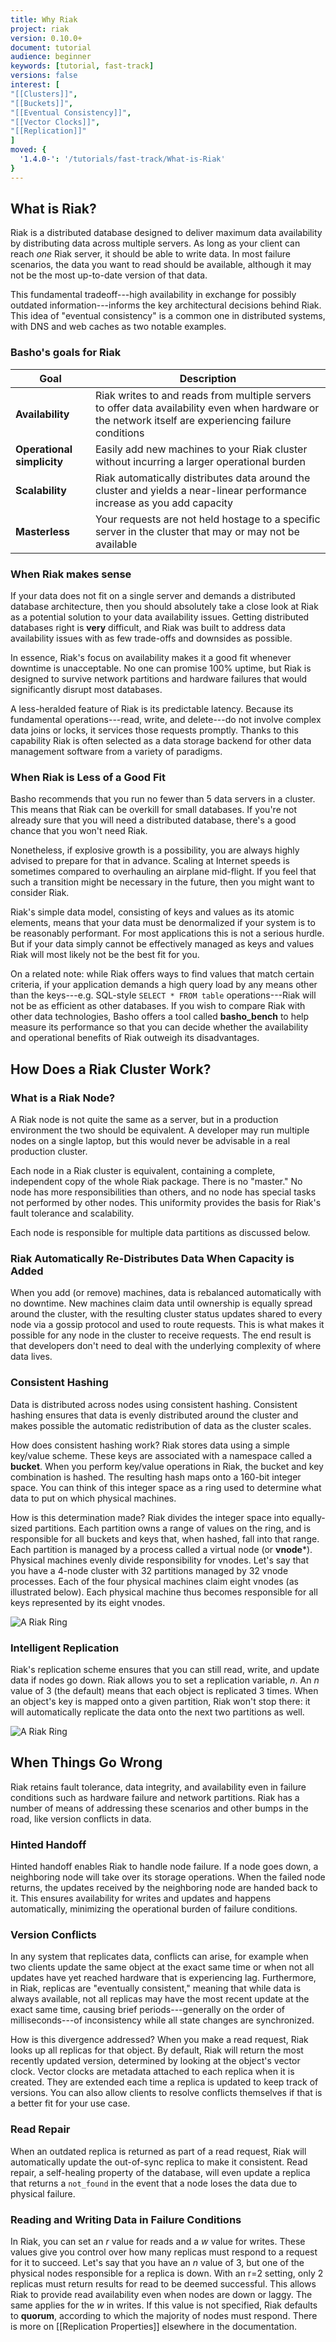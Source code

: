 ```yaml
---
title: Why Riak
project: riak
version: 0.10.0+
document: tutorial
audience: beginner
keywords: [tutorial, fast-track]
versions: false
interest: [
"[[Clusters]]",
"[[Buckets]]",
"[[Eventual Consistency]]",
"[[Vector Clocks]]",
"[[Replication]]"
]
moved: {
  '1.4.0-': '/tutorials/fast-track/What-is-Riak'
}
---
```


## What is Riak?

Riak is a distributed database designed to deliver maximum data availability by distributing data across multiple servers. As long as your client can reach *one* Riak server, it should be able to write data. In most failure scenarios, the data you want to read should be available, although it may not be the most up-to-date version of that data.

This fundamental tradeoff---high availability in exchange for possibly outdated information---informs the key architectural decisions behind Riak. This idea of "eventual consistency" is a common one in distributed systems, with DNS and web caches as two notable examples.


### Basho's goals for Riak

Goal | Description
-------|-------
**Availability** | Riak writes to and reads from multiple servers to offer data availability even when hardware or the network itself are experiencing failure conditions
**Operational simplicity** | Easily add new machines to your Riak cluster without incurring a larger operational burden
**Scalability** | Riak automatically distributes data around the cluster and yields a near-linear performance increase as you add capacity
**Masterless** | Your requests are not held hostage to a specific server in the cluster that may or may not be available


### When Riak makes sense

If your data does not fit on a single server and demands a distributed database architecture, then you should absolutely take a close look at Riak as a potential solution to your data availability issues. Getting distributed databases right is **very** difficult, and Riak was built to address data availability issues with as few trade-offs and downsides as possible.

In essence, Riak's focus on availability makes it a good fit whenever downtime is unacceptable. No one can promise 100% uptime, but Riak is designed to survive network partitions and hardware failures that would significantly disrupt most databases.

A less-heralded feature of Riak is its predictable latency. Because its fundamental operations---read, write, and delete---do not involve complex data joins or locks, it services those requests promptly. Thanks to this capability Riak is often selected as a data storage backend for other data management software from a variety of paradigms.

### When Riak is Less of a Good Fit

Basho recommends that you run no fewer than 5 data servers in a cluster. This means that Riak can be overkill for small databases. If you're not already sure that you will need a distributed database, there's a good chance that you won't need Riak.

Nonetheless, if explosive growth is a possibility, you are always highly advised to prepare for that in advance. Scaling at Internet speeds is sometimes compared to overhauling an airplane mid-flight. If you feel that such a transition might be necessary in the future, then you might want to consider Riak.

Riak's simple data model, consisting of keys and values as its atomic elements, means that your data must be denormalized if your system is to be reasonably performant. For most applications this is not a serious hurdle. But if your data simply cannot be effectively managed as keys and values Riak will most likely not be the best fit for you.

On a related note: while Riak offers ways to find values that match certain criteria, if your application demands a high query load by any means other than the keys---e.g. SQL-style `SELECT * FROM table` operations---Riak will not be as efficient as other databases. If you wish to compare Riak with other data technologies, Basho offers a tool called **basho_bench** to help measure its performance so that you can decide whether the availability and operational benefits of Riak outweigh its disadvantages.

## How Does a Riak Cluster Work?

### What is a Riak Node?

A Riak node is not quite the same as a server, but in a production environment the two should be equivalent. A developer may run multiple nodes on a single laptop, but this would never be advisable in a real production cluster.

Each node in a Riak cluster is equivalent, containing a complete, independent copy of the whole Riak package. There is no "master." No node has more responsibilities than others, and no node has special tasks not performed by other nodes. This uniformity provides the basis for Riak's fault tolerance and scalability.

Each node is responsible for multiple data partitions as discussed below.

### Riak Automatically Re-Distributes Data When Capacity is Added

When you add (or remove) machines, data is rebalanced automatically with no downtime. New machines claim data until ownership is equally spread around the cluster, with the resulting cluster status updates shared to every node via a gossip protocol and used to route requests. This is what makes it possible for any node in the cluster to receive requests. The end result is that developers don't need to deal with the underlying complexity of where data lives.

### Consistent Hashing

Data is distributed across nodes using consistent hashing. Consistent hashing ensures that data is evenly distributed around the cluster and makes possible the automatic redistribution of data as the cluster scales.

How does consistent hashing work? Riak stores data using a simple key/value scheme. These keys are associated with a namespace called a **bucket**. When you perform key/value operations in Riak, the bucket and key combination is hashed. The resulting hash maps onto a 160-bit integer space. You can think of this integer space as a ring used to determine what data to put on which physical machines.

How is this determination made? Riak divides the integer space into equally-sized partitions. Each partition owns a range of values on the ring, and is responsible for all buckets and keys that, when hashed, fall into that range. Each partition is managed by a process called a virtual node (or **vnode***). Physical machines evenly divide responsibility for vnodes. Let's say that you have a 4-node cluster with 32 partitions managed by 32 vnode processes. Each of the four physical machines claim eight vnodes (as illustrated below). Each physical machine thus becomes responsible for all keys represented by its eight vnodes.

![A Riak Ring](/images/riak-ring.png)

### Intelligent Replication

Riak's replication scheme ensures that you can still read, write, and update data if nodes go down. Riak allows you to set a replication variable, _n_. An _n_ value of 3 (the default) means that each object is replicated 3 times. When an object's key is mapped onto a given partition, Riak won't stop there: it will automatically replicate the data onto the next two partitions as well.

![A Riak Ring](/images/riak-data-distribution.png)

## When Things Go Wrong

Riak retains fault tolerance, data integrity, and availability even in failure conditions such as hardware failure and network partitions. Riak has a number of means of addressing these scenarios and other bumps in the road, like version conflicts in data.

### Hinted Handoff

Hinted handoff enables Riak to handle node failure. If a node goes down, a neighboring node will take over its storage operations. When the failed node returns, the updates received by the neighboring node are handed back to it. This ensures availability for writes and updates and happens automatically, minimizing the operational burden of failure conditions.

### Version Conflicts

In any system that replicates data, conflicts can arise, for example when two clients update the same object at the exact same time or when not all updates have yet reached hardware that is experiencing lag. Furthermore, in Riak, replicas are "eventually consistent," meaning that while data is always available, not all replicas may have the most recent update at the exact same time, causing brief periods---generally on the order of milliseconds---of inconsistency while all state changes are synchronized.

How is this divergence addressed? When you make a read request, Riak looks up all replicas for that object. By default, Riak will return the most recently updated version, determined by looking at the object's vector clock. Vector clocks are metadata attached to each replica when it is created. They are extended each time a replica is updated to keep track of versions. You can also allow clients to resolve conflicts themselves if that is a better fit for your use case.

### Read Repair
When an outdated replica is returned as part of a read request, Riak will automatically update the out-of-sync replica to make it consistent. Read repair, a self-healing property of the database, will even update a replica that returns a `not_found` in the event that a node loses the data due to physical failure.

### Reading and Writing Data in Failure Conditions
In Riak, you can set an _r_ value for reads and a _w_ value for writes. These values give you control over how many replicas must respond to a request for it to succeed. Let's say that you have an _n_ value of 3, but one of the physical nodes responsible for a replica is down. With an r=2 setting, only 2 replicas must return results for read to be deemed successful. This allows Riak to provide read availability even when nodes are down or laggy. The same applies for the _w_ in writes. If this value is not specified, Riak defaults to **quorum**, according to which the majority of nodes must respond. There is more on [[Replication Properties]] elsewhere in the documentation.
